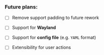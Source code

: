 ### Future plans:
- [ ] Remove support padding to future rework
- [ ] Support for **Wayland**
- [ ] Support for **config file** (e.g. `YAML` format)
- [ ] Extensibility for user actions

